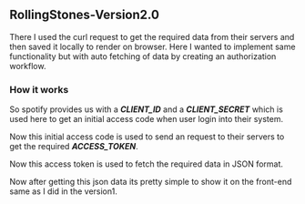 ## RollingStones-Version2.0

There I used the curl request to get the required data from their servers and then saved it locally to render on browser.
Here I wanted to implement same functionality but with auto fetching of data by creating an authorization workflow.


### How it works
So spotify provides us with a *__CLIENT_ID__* and a *__CLIENT_SECRET__* which is used here to get an initial access code when user login into their system.

Now this initial access code is used to send an request to their servers to get the required *__ACCESS_TOKEN__*.

Now this access token is used to fetch the required data in JSON format. 

Now after getting this json data its pretty simple to show it on the front-end same as I did in the version1.
